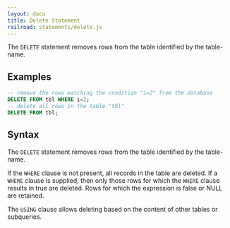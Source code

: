 ```yaml
---
layout: docu
title: Delete Statement
railroad: statements/delete.js
---
```


The `DELETE` statement removes rows from the table identified by the table-name.

## Examples

```sql
-- remove the rows matching the condition "i=2" from the database
DELETE FROM tbl WHERE i=2;
-- delete all rows in the table "tbl"
DELETE FROM tbl;
```

## Syntax

<div id="rrdiagram"></div>

The `DELETE` statement removes rows from the table identified by the table-name.

If the `WHERE` clause is not present, all records in the table are deleted. If a `WHERE` clause is supplied, then only those rows for which the `WHERE` clause results in true are deleted. Rows for which the expression is false or NULL are retained.

The `USING` clause allows deleting based on the content of other tables or subqueries.
